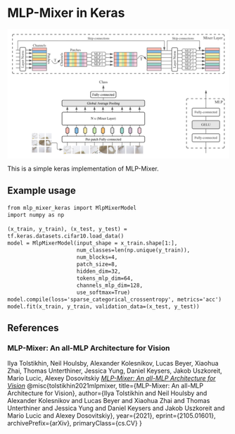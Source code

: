 # MLP-Mixer in Keras
<img align='center' src='mlp-mixer.png'>


This is a simple keras implementation of MLP-Mixer.

## Example usage
```
from mlp_mixer_keras import MlpMixerModel 
import numpy as np

(x_train, y_train), (x_test, y_test) = tf.keras.datasets.cifar10.load_data()
model = MlpMixerModel(input_shape = x_train.shape[1:],
                      num_classes=len(np.unique(y_train)), 
                      num_blocks=4, 
                      patch_size=8,
                      hidden_dim=32, 
                      tokens_mlp_dim=64,
                      channels_mlp_dim=128,
                      use_softmax=True)
model.compile(loss='sparse_categorical_crossentropy', metrics='acc')
model.fit(x_train, y_train, validation_data=(x_test, y_test))
```


## References

### MLP-Mixer: An all-MLP Architecture for Vision
Ilya Tolstikhin, Neil Houlsby, Alexander Kolesnikov, Lucas Beyer, Xiaohua Zhai, Thomas Unterthiner, Jessica Yung, Daniel Keysers, Jakob Uszkoreit, Mario Lucic, Alexey Dosovitskiy [*MLP-Mixer: An all-MLP Architecture for Vision*](https://arxiv.org/abs/2105.01601)
@misc{tolstikhin2021mlpmixer,
      title={MLP-Mixer: An all-MLP Architecture for Vision}, 
      author={Ilya Tolstikhin and Neil Houlsby and Alexander Kolesnikov and Lucas Beyer and Xiaohua Zhai and Thomas Unterthiner and Jessica Yung and Daniel Keysers and Jakob Uszkoreit and Mario Lucic and Alexey Dosovitskiy},
      year={2021},
      eprint={2105.01601},
      archivePrefix={arXiv},
      primaryClass={cs.CV}
}